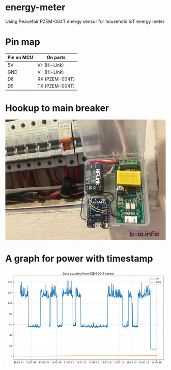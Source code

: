 # energy-meter
Using Peacefair PZEM-004T energy sensor for household IoT energy meter

# Pin map

| Pin on MCU | On parts|
| ----------- | ----------- |
| 5V  | V+ (Hi-Link)|
| GND | V- (Hi-Link)|
| D6  | RX (PZEM-004T)|
| D5  | TX (PZEM-004T)|

# Hookup to main breaker
<p>
    <img src="img/energy_hookup.jpg">
</p>

# A graph for power with timestamp
<p>
    <img src="img/power.png">
</p>

